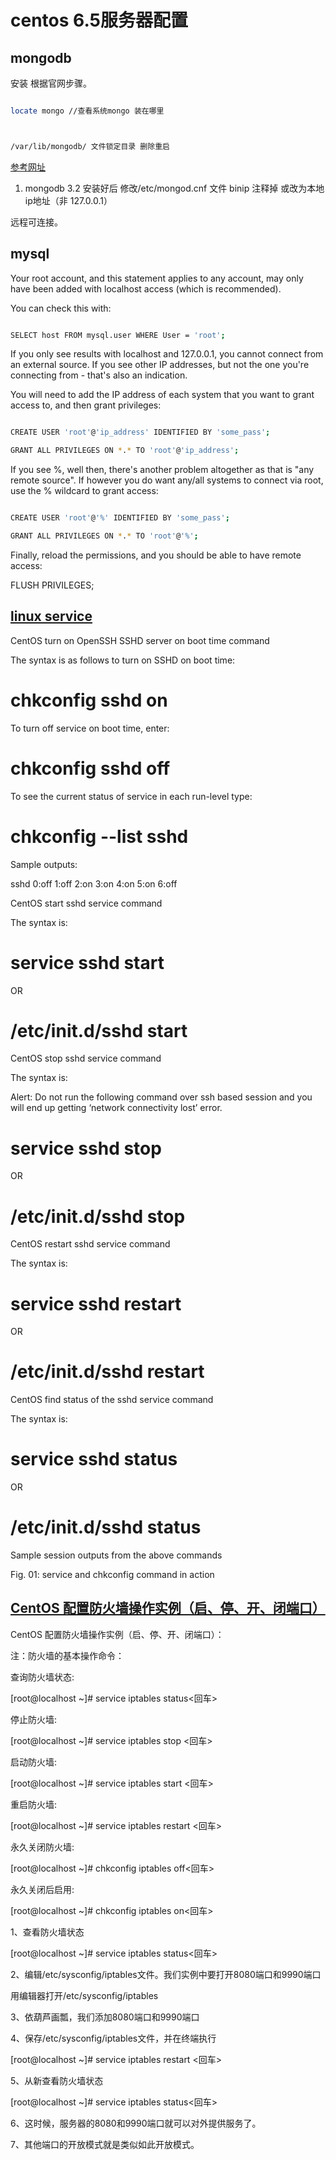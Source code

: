 
# centos 6.5服务器配置



## mongodb



安装 根据官网步骤。



```sh

locate mongo //查看系统mongo 装在哪里



/var/lib/mongodb/ 文件锁定目录 删除重启

```



[参考网址](http://www.cnblogs.com/alexqdh/archive/2011/11/25/2263626.html)



1. mongodb 3.2 安装好后 修改\/etc\/mongod.cnf 文件 binip 注释掉 或改为本地ip地址（非 127.0.0.1）

远程可连接。



## mysql



Your root account, and this statement applies to any account, may only have been added with localhost access \(which is recommended\).



You can check this with:



```sh

SELECT host FROM mysql.user WHERE User = 'root';

```



If you only see results with localhost and 127.0.0.1, you cannot connect from an external source. If you see other IP addresses, but not the one you're connecting from - that's also an indication.



You will need to add the IP address of each system that you want to grant access to, and then grant privileges:



```sh

CREATE USER 'root'@'ip_address' IDENTIFIED BY 'some_pass';

GRANT ALL PRIVILEGES ON *.* TO 'root'@'ip_address';

```



If you see %, well then, there's another problem altogether as that is "any remote source". If however you do want any\/all systems to connect via root, use the % wildcard to grant access:



```sh

CREATE USER 'root'@'%' IDENTIFIED BY 'some_pass';

GRANT ALL PRIVILEGES ON *.* TO 'root'@'%';

```



Finally, reload the permissions, and you should be able to have remote access:



FLUSH PRIVILEGES;



## [linux service ](http://www.cyberciti.biz/faq/centos-stop-start-restart-sshd-command/)



CentOS turn on OpenSSH SSHD server on boot time command



The syntax is as follows to turn on SSHD on boot time:



# chkconfig sshd on



To turn off service on boot time, enter:



# chkconfig sshd off



To see the current status of service in each run-level type:



# chkconfig --list sshd



Sample outputs:



sshd 0:off 1:off 2:on 3:on 4:on 5:on 6:off



CentOS start sshd service command



The syntax is:



# service sshd start



OR



# \/etc\/init.d\/sshd start



CentOS stop sshd service command



The syntax is:



Alert: Do not run the following command over ssh based session and you will end up getting ‘network connectivity lost’ error.



# service sshd stop



OR



# \/etc\/init.d\/sshd stop



CentOS restart sshd service command



The syntax is:



# service sshd restart



OR



# \/etc\/init.d\/sshd restart



CentOS find status of the sshd service command



The syntax is:



# service sshd status



OR



# \/etc\/init.d\/sshd status



Sample session outputs from the above commands

Fig. 01: service and chkconfig command in action



## [CentOS 配置防火墙操作实例（启、停、开、闭端口）](http://blog.csdn.net/jemlee2002/article/details/7042991)



CentOS 配置防火墙操作实例（启、停、开、闭端口）：



注：防火墙的基本操作命令：

查询防火墙状态:

\[root@localhost ~\]\# service iptables status&lt;回车&gt;



停止防火墙:

\[root@localhost ~\]\# service iptables stop &lt;回车&gt;



启动防火墙:

\[root@localhost ~\]\# service iptables start &lt;回车&gt;



重启防火墙:

\[root@localhost ~\]\# service iptables restart &lt;回车&gt;



永久关闭防火墙:

\[root@localhost ~\]\# chkconfig iptables off&lt;回车&gt;



永久关闭后启用:

\[root@localhost ~\]\# chkconfig iptables on&lt;回车&gt;



1、查看防火墙状态

\[root@localhost ~\]\# service iptables status&lt;回车&gt;



2、编辑\/etc\/sysconfig\/iptables文件。我们实例中要打开8080端口和9990端口

用编辑器打开\/etc\/sysconfig\/iptables



3、依葫芦画瓢，我们添加8080端口和9990端口



4、保存\/etc\/sysconfig\/iptables文件，并在终端执行

\[root@localhost ~\]\# service iptables restart &lt;回车&gt;



5、从新查看防火墙状态

\[root@localhost ~\]\# service iptables status&lt;回车&gt;



6、这时候，服务器的8080和9990端口就可以对外提供服务了。

7、其他端口的开放模式就是类似如此开放模式。



